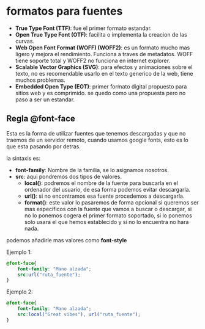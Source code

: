 # formatos para fuentes

+ **True Type Font (TTF)**: fue el primer formato estandar.
+ **Open True Type Font (OTF)**: facilita o implementa la creacion de las curvas.
+ **Web Open Font Format (WOFF) (WOFF2)**: es un formato mucho mas ligero y mejora el rendimiento. Funciona a traves de metadatos. WOFF tiene soporte total y WOFF2 no funciona en internet explorer.
+ **Scalable Vector Graphics (SVG)**: para efectos y animaciones sobre el texto, no es recomendable usarlo en el texto generico de la web, tiene muchos problemas.
+ **Embedded Open Type (EOT)**: primer formato digital propuesto para sitios web y es comprimido. se quedo como una propuesta pero no paso a ser un estandar.

## Regla @font-face

Esta es la forma de utilizar fuentes que tenemos descargadas y que no traemos de un servidor remoto, cuando usamos google fonts, esto es lo que esta pasando por detras.

la sintaxis es:

+ **font-family**: Nombre de la familia, se lo asignamos nosotros.
+ **src**: aqui pondremos dos tipos de valores.
  + **local()**: podremos el nombre de la fuente para buscarla en el ordenador del usuario, de esa forma podemos evitar descargarla.
  + **url()**: si no encontramos esa fuente procedemos a descargarla.
  + **format()**: este valor lo pasaremos de forma opcional si queremos ser mas especificos con la fuente que vamos a buscar o descargar, si no lo ponemos cogera el primer formato soportado, si lo ponemos solo usara el que hemos establecido y si no lo encuentra no hara nada.

podemos añadirle mas valores como **font-style**

Ejemplo 1:

```css
@font-face{
    font-family: "Mano alzada";
    src:url("ruta_fuente");
}
```

Ejemplo 2:
```css
@font-face{
    font-family: "Mano alzada";
    src:local("Great vibes"), url("ruta_fuente");
}
```
